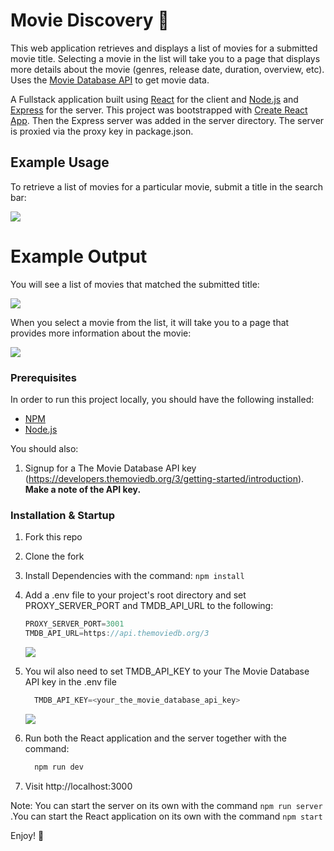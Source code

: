 # Movie Discovery :popcorn:

This web application retrieves and displays a list of movies for a submitted movie title. Selecting a movie in the list will take you to a page that displays more details about the movie (genres, release date, duration, overview, etc). Uses the [Movie Database API](https://developers.themoviedb.org/3/getting-started) to get movie data.



A Fullstack application built using [React](https://reactjs.org/) for the client and [Node.js](https://nodejs.org/) and [Express](https://expressjs.com/) for the server. This project was bootstrapped with [Create React App](https://github.com/facebook/create-react-app). Then the Express server was added in the server directory. The server is proxied via the proxy key in package.json.

## Example Usage

To retrieve a list of movies for a particular movie, submit a title in the search bar:

  <kbd>
     <img src="https://res.cloudinary.com/maribelduran/image/upload/c_scale,w_540/v1583138289/InitialMovieSearch_sthpqa.png"> 
  </kbd>
  
  
 # Example Output
 
   You will see a list of movies that matched the submitted title:
   
   <kbd>
     <img src="https://res.cloudinary.com/maribelduran/image/upload/c_scale,w_540/v1583138592/LionKingSearch_yin6g9.png"> 
  </kbd>
  
  
  
 When you select a movie from the list, it will take you to a page that provides more information about the movie:
 
 <kbd>
     <img src="https://res.cloudinary.com/maribelduran/image/upload/c_scale,w_500/v1583138591/LionKingResult_gsvsmq.png"> 
  </kbd>
  
  ### Prerequisites
In order to run this project locally, you should have the following installed:

- [NPM](https://www.npmjs.com/)
- [Node.js](https://nodejs.org/)

You should also:     
  1) Signup for a The Movie Database API key (https://developers.themoviedb.org/3/getting-started/introduction). <b>Make a note of the API key.</b>
  
  ### Installation & Startup
1) Fork this repo
2) Clone the fork
3) Install Dependencies with the command: `npm install`
4) Add a .env file to your project's root directory and set PROXY_SERVER_PORT and TMDB_API_URL to the following:
      ``` JavaScript 
      PROXY_SERVER_PORT=3001
      TMDB_API_URL=https://api.themoviedb.org/3
      ```

    <kbd>
   <img src="https://res.cloudinary.com/maribelduran/image/upload/c_scale,w_500/v1583140367/ENV2_nkdtym.png">
     
    </kbd>

5) You wil also need to set TMDB_API_KEY to your The Movie Database API key in the .env file
      ``` JavaScript 
        TMDB_API_KEY=<your_the_movie_database_api_key>
      ```
      <kbd>
     <img src="https://res.cloudinary.com/maribelduran/image/upload/c_scale,w_500/v1583140364/ENV1_aqnjta.png"> 
      </kbd>

6) Run both the React application and the server together with the command: 
    ```bash
      npm run dev
   ```
   
7) Visit http://localhost:3000

 Note:
    You can start the server on its own with the command ```npm run server ```.You can start the React application on its own with the command ``` npm start ```

Enjoy! :movie_camera:
